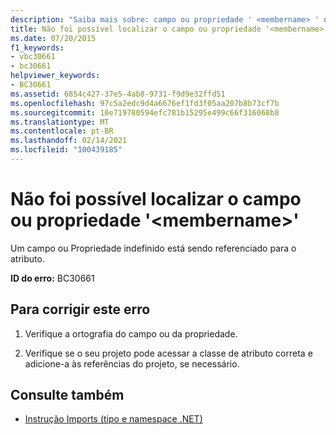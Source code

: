 ```yaml
---
description: "Saiba mais sobre: campo ou propriedade ' <membername> ' não encontrado"
title: Não foi possível localizar o campo ou propriedade '<membername>'
ms.date: 07/20/2015
f1_keywords:
- vbc30661
- bc30661
helpviewer_keywords:
- BC30661
ms.assetid: 6854c427-37e5-4ab8-9731-f9d9e32ffd51
ms.openlocfilehash: 97c5a2edc9d4a6676ef1fd3f05aa207b8b73cf7b
ms.sourcegitcommit: 10e719780594efc781b15295e499c66f316068b8
ms.translationtype: MT
ms.contentlocale: pt-BR
ms.lasthandoff: 02/14/2021
ms.locfileid: "100439185"
---
```

# <a name="field-or-property-membername-is-not-found"></a>Não foi possível localizar o campo ou propriedade '\<membername>'

Um campo ou Propriedade indefinido está sendo referenciado para o atributo.  
  
 **ID do erro:** BC30661  
  
## <a name="to-correct-this-error"></a>Para corrigir este erro  
  
1. Verifique a ortografia do campo ou da propriedade.  
  
2. Verifique se o seu projeto pode acessar a classe de atributo correta e adicione-a às referências do projeto, se necessário.  
  
## <a name="see-also"></a>Consulte também

- [Instrução Imports (tipo e namespace .NET)](../language-reference/statements/imports-statement-net-namespace-and-type.md)
